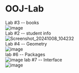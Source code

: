 # OOJ-Lab
Lab #3  -- books  
![image](https://github.com/user-attachments/assets/cf7418d7-226c-4f2c-8b2b-9c121f6717a5)  
Lab #2  -- student info  
![Screenshot_20241008_104232](https://github.com/user-attachments/assets/8293af22-2ec8-4222-b428-ce6c2faa5f99)   
Lab #4  --  Geometry         
![image](https://github.com/user-attachments/assets/76582666-eacc-4780-b69a-a3b27b03458f)    
lab  #6  --  Packages      
![image](https://github.com/user-attachments/assets/dbe6249e-84f3-4d7c-8dac-6185e3762481)
lab #7 -- Interface       
![image](https://github.com/user-attachments/assets/b359bf24-9630-459c-877d-4ade8316ea10)
